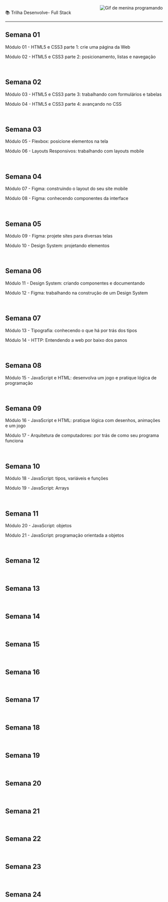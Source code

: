 <img align="right" src="https://media.tenor.com/1c0iS_GQ5EoAAAAM/bare-tree-media-btm.gif" alt="Gif de menina programando">

📚 Trilha Desenvolve- Full Stack

<hr>
  
<h2>Semana 01</h2>
<p>Módulo 01 - HTML5 e CSS3 parte 1: crie uma página da Web</p>
<p>Módulo 02 - HTML5 e CSS3 parte 2: posicionamento, listas e navegação</p><br>

<h2>Semana 02</h2>
<p>Módulo 03 - HTML5 e CSS3 parte 3: trabalhando com formulários e tabelas</p> 
<p>Módulo 04 - HTML5 e CSS3 parte 4: avançando no CSS</p><br>

<h2>Semana 03</h2>
<p>Módulo 05 - Flexbox: posicione elementos na tela</p>
<p>Módulo 06 - Layouts Responsivos: trabalhando com layouts mobile</p><br>

<h2>Semana 04</h2>
<p>Módulo 07 - Figma: construindo o layout do seu site mobile</p>
<p>Módulo 08 - Figma: conhecendo componentes da interface </p><br>

<h2>Semana 05</h2>
<p>Módulo 09 - Figma: projete sites para diversas telas</p>
<p>Módulo 10 - Design System: projetando elementos</p><br>

<h2>Semana 06</h2>
<p>Módulo 11 - Design System: criando componentes e documentando</p>
<p>Módulo 12 - Figma: trabalhando na construção de um Design System</p><br>

<h2>Semana 07</h2>
<p>Módulo 13 - Tipografia: conhecendo o que há por trás dos tipos</p>
<p>Módulo 14 - HTTP: Entendendo a web por baixo dos panos</p><br>

<h2>Semana 08</h2>
<p>Módulo 15 - JavaScript e HTML: desenvolva um jogo e pratique lógica de programação</p><br>

<h2>Semana 09</h2>
<p>Módulo 16 - JavaScript e HTML: pratique lógica com desenhos, animações e um jogo</p>
<p>Módulo 17 - Arquitetura de computadores: por trás de como seu programa funciona</p><br>

<h2>Semana 10</h2>
<p>Módulo 18 - JavaScript: tipos, variáveis e funções</p>
<p>Módulo 19 - JavaScript: Arrays</p><br>

<h2>Semana 11</h2>
<p>Módulo 20 - JavaScript: objetos</p>
<p>Módulo 21 - JavaScript: programação orientada a objetos</p><br>

<h2>Semana 12</h2>
<p> </p>
<p> </p><br>

<h2>Semana 13</h2>
<p> </p>
<p></p><br>

<h2>Semana 14</h2>
<p> </p>
<p> </p><br>

<h2>Semana 15</h2>
<p> </p>
<p> </p><br>

<h2>Semana 16</h2>
<p> </p>
<p> </p><br>

<h2>Semana 17</h2>
<p> </p>
<p> </p><br>

<h2>Semana 18</h2>
<p> </p>
<p> </p><br>

<h2>Semana 19</h2>
<p> </p>
<p> </p><br>

<h2>Semana 20</h2>
<p> </p>
<p> </p><br>

<h2>Semana 21</h2>
<p> </p>
<p> </p><br>

<h2>Semana 22</h2>
<p> </p>
<p> </p><br>

<h2>Semana 23</h2>
<p> </p>
<p> </p><br>

<h2>Semana 24</h2>
<p> </p>
<p> </p><br>
